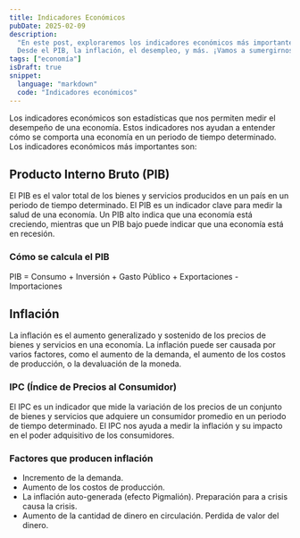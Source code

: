 ```yaml
---
title: Indicadores Económicos
pubDate: 2025-02-09
description:
  "En este post, exploraremos los indicadores económicos más importantes.
  Desde el PIB, la inflación, el desempleo, y más. ¡Vamos a sumergirnos!"
tags: ["economía"]
isDraft: true
snippet:
  language: "markdown"
  code: "Indicadores económicos"
---
```


Los indicadores económicos son estadísticas que nos permiten medir el desempeño
de una economía. Estos indicadores nos ayudan a entender cómo se comporta una
economía en un periodo de tiempo determinado. Los indicadores económicos más
importantes son:

## Producto Interno Bruto (PIB)

El PIB es el valor total de los bienes y servicios producidos en un país en un
periodo de tiempo determinado. El PIB es un indicador clave para medir la salud
de una economía. Un PIB alto indica que una economía está creciendo, mientras
que un PIB bajo puede indicar que una economía está en recesión.

### Cómo se calcula el PIB

PIB = Consumo + Inversión + Gasto Público + Exportaciones - Importaciones

## Inflación

La inflación es el aumento generalizado y sostenido de los precios de bienes y
servicios en una economía. La inflación puede ser causada por varios factores,
como el aumento de la demanda, el aumento de los costos de producción, o la
devaluación de la moneda.

### IPC (Índice de Precios al Consumidor)

El IPC es un indicador que mide la variación de los precios de un conjunto de
bienes y servicios que adquiere un consumidor promedio en un periodo de tiempo
determinado. El IPC nos ayuda a medir la inflación y su impacto en el poder
adquisitivo de los consumidores.

### Factores que producen inflación

- Incremento de la demanda.
- Aumento de los costos de producción.
- La inflación auto-generada (efecto Pigmalión). Preparación para a crisis
  causa la crisis.
- Aumento de la cantidad de dinero en circulación. Perdida de valor del dinero.
